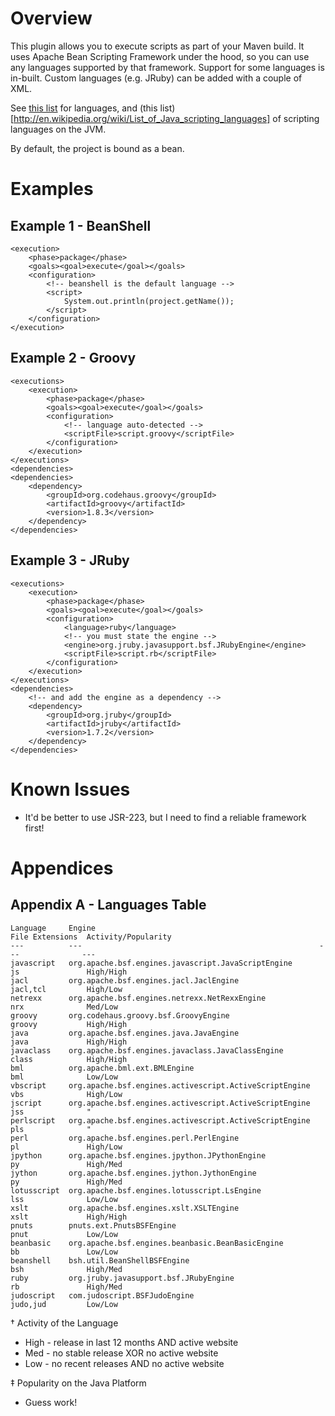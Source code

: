 Overview
===
This plugin allows you to execute scripts as part of your Maven build. It uses Apache Bean Scripting Framework under the hood, so you can use any languages supported by that framework. Support for some languages is in-built. Custom languages (e.g. JRuby) can be added with a couple of XML.

See [this list](http://svn.apache.org/repos/asf/commons/proper/bsf/trunk/src/main/java/org/apache/bsf/Languages.properties) for languages, and (this list)[http://en.wikipedia.org/wiki/List_of_Java_scripting_languages] of scripting languages on the JVM.

By default, the project is bound as a bean.

Examples
===
Example 1 - BeanShell
---
    <execution>
        <phase>package</phase>
        <goals><goal>execute</goal></goals>
        <configuration>
            <!-- beanshell is the default language -->
            <script>
                System.out.println(project.getName());
            </script>
        </configuration>
    </execution>

Example 2 - Groovy
---
    <executions>
        <execution>
            <phase>package</phase>
            <goals><goal>execute</goal></goals>
            <configuration>
                <!-- language auto-detected -->
                <scriptFile>script.groovy</scriptFile>
            </configuration>
        </execution>
    </executions>
    <dependencies>
    <dependencies>
        <dependency>
            <groupId>org.codehaus.groovy</groupId>
            <artifactId>groovy</artifactId>
            <version>1.8.3</version>
        </dependency>
    </dependencies>

Example 3 - JRuby
---
    <executions>
        <execution>
            <phase>package</phase>
            <goals><goal>execute</goal></goals>
            <configuration>
                <language>ruby</language>
                <!-- you must state the engine -->
                <engine>org.jruby.javasupport.bsf.JRubyEngine</engine>
                <scriptFile>script.rb</scriptFile>
            </configuration>
        </execution>
    </executions>
    <dependencies>
        <!-- and add the engine as a dependency -->
        <dependency>
            <groupId>org.jruby</groupId>
            <artifactId>jruby</artifactId>
            <version>1.7.2</version>
        </dependency>
    </dependencies>

Known Issues
===
- It'd be better to use JSR-223, but I need to find a reliable framework first!

Appendices
===
Appendix A - Languages Table
---
    Language     Engine                                                  File Extensions  Activity/Popularity
    ---          ---                                                     ---              ---
    javascript   org.apache.bsf.engines.javascript.JavaScriptEngine      js               High/High
    jacl         org.apache.bsf.engines.jacl.JaclEngine                  jacl,tcl         High/Low
    netrexx      org.apache.bsf.engines.netrexx.NetRexxEngine            nrx              Med/Low
    groovy       org.codehaus.groovy.bsf.GroovyEngine                    groovy           High/High
    java         org.apache.bsf.engines.java.JavaEngine                  java             High/High
    javaclass    org.apache.bsf.engines.javaclass.JavaClassEngine        class            High/High
    bml          org.apache.bml.ext.BMLEngine                            bml              Low/Low
    vbscript     org.apache.bsf.engines.activescript.ActiveScriptEngine  vbs              High/Low
    jscript      org.apache.bsf.engines.activescript.ActiveScriptEngine  jss              "
    perlscript   org.apache.bsf.engines.activescript.ActiveScriptEngine  pls              "
    perl         org.apache.bsf.engines.perl.PerlEngine                  pl               High/Low
    jpython      org.apache.bsf.engines.jpython.JPythonEngine            py               High/Med
    jython       org.apache.bsf.engines.jython.JythonEngine              py               High/Med
    lotusscript  org.apache.bsf.engines.lotusscript.LsEngine             lss              Low/Low
    xslt         org.apache.bsf.engines.xslt.XSLTEngine                  xslt             High/High
    pnuts        pnuts.ext.PnutsBSFEngine                                pnut             Low/Low
    beanbasic    org.apache.bsf.engines.beanbasic.BeanBasicEngine        bb               Low/Low
    beanshell    bsh.util.BeanShellBSFEngine                             bsh              High/Med
    ruby         org.jruby.javasupport.bsf.JRubyEngine                   rb               High/Med
    judoscript   com.judoscript.BSFJudoEngine                            judo,jud         Low/Low

&#x2020; Activity of the Language
* High - release in last 12 months AND active website
* Med - no stable release XOR no active website
* Low - no recent releases AND no active website

&#x2021; Popularity on the Java Platform
* Guess work!